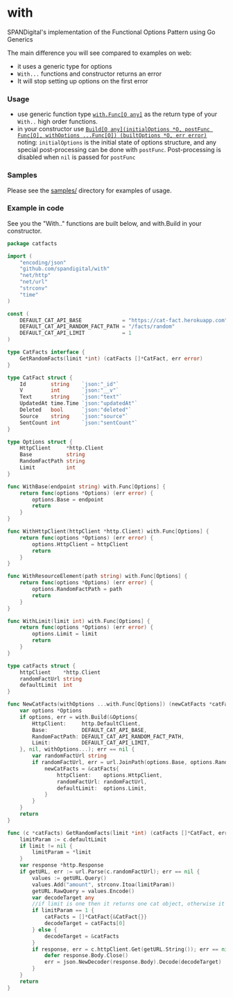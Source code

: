 # with
SPANDigital's implementation of the Functional Options Pattern using Go Generics

The main difference you will see compared to examples on web:
- it uses a generic type for options
- `With...` functions and constructor returns an error
- It will stop setting up options on the first error

### Usage

- use generic function type [`with.Func[O any]`](/with.go\#L7) as the return type of your `With..` high order functions.
- in your constructor use [`Build[O any](initialOptions *O, postFunc Func[O], withOptions ...Func[O]) (builtOptions *O, err error)`](/with.go#L25)
  noting: `initialOptions` is the initial state of options structure, and any special post-processing can be done with `postFunc`.
  Post-processing is disabled when `nil` is passed for `postFunc`

### Samples

Please see the [samples/](samples/) directory for examples of usage.

### Example in code

See you the "With.." functions are built below, and with.Build in your constructor.

```go
package catfacts

import (
	"encoding/json"
	"github.com/spandigital/with"
	"net/http"
	"net/url"
	"strconv"
	"time"
)

const (
	DEFAULT_CAT_API_BASE             = "https://cat-fact.herokuapp.com"
	DEFAULT_CAT_API_RANDOM_FACT_PATH = "/facts/random"
	DEFAULT_CAT_API_LIMIT            = 1
)

type CatFacts interface {
	GetRandomFacts(limit *int) (catFacts []*CatFact, err error)
}

type CatFact struct {
	Id        string    `json:"_id"`
	V         int       `json:"__v"`
	Text      string    `json:"text"`
	UpdatedAt time.Time `json:"updatedAt"`
	Deleted   bool      `json:"deleted"`
	Source    string    `json:"source"`
	SentCount int       `json:"sentCount"`
}

type Options struct {
	HttpClient     *http.Client
	Base           string
	RandomFactPath string
	Limit          int
}

func WithBase(endpoint string) with.Func[Options] {
	return func(options *Options) (err error) {
		options.Base = endpoint
		return
	}
}

func WithHttpClient(httpClient *http.Client) with.Func[Options] {
	return func(options *Options) (err error) {
		options.HttpClient = httpClient
		return
	}
}

func WithResourceElement(path string) with.Func[Options] {
	return func(options *Options) (err error) {
		options.RandomFactPath = path
		return
	}
}

func WithLimit(limit int) with.Func[Options] {
	return func(options *Options) (err error) {
		options.Limit = limit
		return
	}
}

type catFacts struct {
	httpClient    *http.Client
	randomFactUrl string
	defaultLimit  int
}

func NewCatFacts(withOptions ...with.Func[Options]) (newCatFacts *catFacts, err error) {
	var options *Options
	if options, err = with.Build(&Options{
		HttpClient:     http.DefaultClient,
		Base:           DEFAULT_CAT_API_BASE,
		RandomFactPath: DEFAULT_CAT_API_RANDOM_FACT_PATH,
		Limit:          DEFAULT_CAT_API_LIMIT,
	}, nil, withOptions...); err == nil {
		var randomFactUrl string
		if randomFactUrl, err = url.JoinPath(options.Base, options.RandomFactPath); err == nil {
			newCatFacts = &catFacts{
				httpClient:    options.HttpClient,
				randomFactUrl: randomFactUrl,
				defaultLimit:  options.Limit,
			}
		}
	}
	return
}

func (c *catFacts) GetRandomFacts(limit *int) (catFacts []*CatFact, err error) {
	limitParam := c.defaultLimit
	if limit != nil {
		limitParam = *limit
	}
	var response *http.Response
	if getURL, err := url.Parse(c.randomFactUrl); err == nil {
		values := getURL.Query()
		values.Add("amount", strconv.Itoa(limitParam))
		getURL.RawQuery = values.Encode()
		var decodeTarget any
		//if limit is one then it returns one cat object, otherwise it sends a list of cat abjects
		if limitParam == 1 {
			catFacts = []*CatFact{&CatFact{}}
			decodeTarget = catFacts[0]
		} else {
			decodeTarget = &catFacts
		}
		if response, err = c.httpClient.Get(getURL.String()); err == nil {
			defer response.Body.Close()
			err = json.NewDecoder(response.Body).Decode(decodeTarget)
		}
	}
	return
}
```